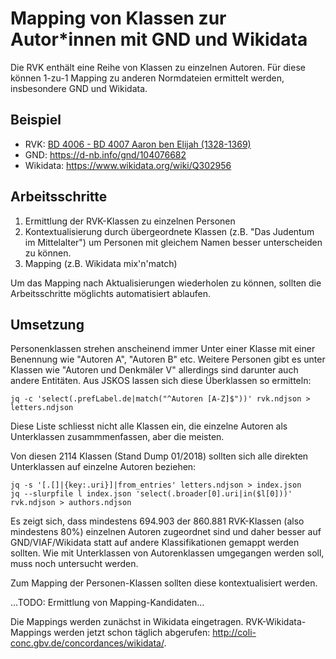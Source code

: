# Mapping von Klassen zur Autor*innen mit GND und Wikidata

Die RVK enthält eine Reihe von Klassen zu einzelnen Autoren. Für diese können 1-zu-1 Mapping zu anderen Normdateien ermittelt werden, insbesondere GND und Wikidata.

## Beispiel

* RVK: [BD 4006 - BD 4007 Aaron ben Elijah (1328-1369)](https://rvk.uni-regensburg.de/regensburger-verbundklassifikation-online#notation/BD%204006%20-%20BD%204007)
* GND: <https://d-nb.info/gnd/104076682>
* Wikidata: <https://www.wikidata.org/wiki/Q302956>

## Arbeitsschritte

1. Ermittlung der RVK-Klassen zu einzelnen Personen
2. Kontextualisierung durch übergeordnete Klassen (z.B. "Das Judentum im Mittelalter") um Personen mit gleichem Namen besser unterscheiden zu können.
3. Mapping (z.B. Wikidata mix'n'match)

Um das Mapping nach Aktualisierungen wiederholen zu können, sollten die Arbeitsschritte möglichts automatisiert ablaufen. 

## Umsetzung

Personenklassen strehen anscheinend immer Unter einer Klasse mit einer Benennung wie "Autoren A", "Autoren B" etc. Weitere Personen gibt es unter Klassen wie "Autoren und Denkmäler V" allerdings sind darunter auch andere Entitäten. Aus JSKOS lassen sich diese Überklassen so ermitteln:

    jq -c 'select(.prefLabel.de|match("^Autoren [A-Z]$"))' rvk.ndjson > letters.ndjson

Diese Liste schliesst nicht alle Klassen ein, die einzelne Autoren als Unterklassen zusammmenfassen, aber die meisten.

Von diesen 2114 Klassen (Stand Dump 01/2018) sollten sich alle direkten Unterklassen auf einzelne Autoren beziehen: 

    jq -s '[.[]|{key:.uri}]|from_entries' letters.ndjson > index.json
    jq --slurpfile l index.json 'select(.broader[0].uri|in($l[0]))' rvk.ndjson > authors.ndjson

Es zeigt sich, dass mindestens 694.903 der 860.881 RVK-Klassen (also mindestens 80%) einzelnen Autoren zugeordnet sind und daher besser auf GND/VIAF/Wikidata statt auf andere Klassifikationen gemappt werden sollten. Wie mit Unterklassen von Autorenklassen umgegangen werden soll, muss noch untersucht werden.

Zum Mapping der Personen-Klassen sollten diese kontextualisiert werden.

...TODO: Ermittlung von Mapping-Kandidaten...

Die Mappings werden zunächst in Wikidata eingetragen. RVK-Wikidata-Mappings werden jetzt schon täglich abgerufen: <http://coli-conc.gbv.de/concordances/wikidata/>.


